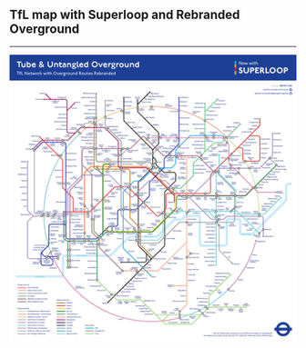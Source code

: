## TfL map with Superloop and Rebranded Overground

---

![thumbnail](https://github.com/sadhedgehog/tfl-ogloop/blob/main/TfL_OgLoop_v0509a_q8-72ppi.jpg)
